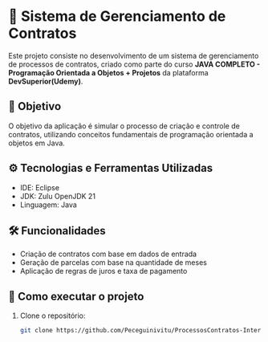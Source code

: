 # 📄 Sistema de Gerenciamento de Contratos

Este projeto consiste no desenvolvimento de um sistema de gerenciamento de processos de contratos, criado como parte do curso **JAVA COMPLETO - Programação Orientada a Objetos + Projetos** da plataforma **DevSuperior(Udemy)**.

## 🎯 Objetivo

O objetivo da aplicação é simular o processo de criação e controle de contratos, utilizando conceitos fundamentais de programação orientada a objetos em Java.

## ⚙️ Tecnologias e Ferramentas Utilizadas

- IDE: Eclipse
- JDK: Zulu OpenJDK 21
- Linguagem: Java

## 🛠️ Funcionalidades

- Criação de contratos com base em dados de entrada
- Geração de parcelas com base na quantidade de meses
- Aplicação de regras de juros e taxa de pagamento

## 🚀 Como executar o projeto

1. Clone o repositório:
   ```bash
   git clone https://github.com/Peceguinivitu/ProcessosContratos-Interface4


